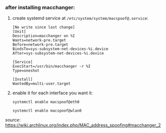 [//]: # (tags: macchanger macspoofing)
### after installing macchanger:
1. create systemd service at `/etc/system/system/macspoof@.service`:
    ```
    [No write since last change]
    [Unit]
    Description=macchanger on %I
    Wants=network-pre.target
    Before=network-pre.target
    BindsTo=sys-subsystem-net-devices-%i.device
    After=sys-subsystem-net-devices-%i.device

    [Service]
    ExecStart=/usr/bin/macchanger -r %I
    Type=oneshot

    [Install]
    WantedBy=multi-user.target
    ```
2. enable it for each interface you want it:
    
    `systemctl enable macspoof@eth0`
    
    `systemctl enable macspoof@wlan0`

*source*: https://wiki.archlinux.org/index.php/MAC_address_spoofing#macchanger_2
